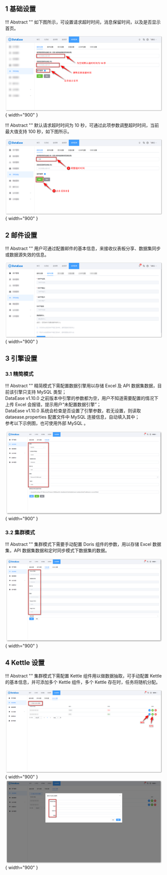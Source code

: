 ## 1 基础设置

!!! Abstract ""
    如下图所示，可设置请求超时时间，消息保留时间，以及是否显示首页。

![基础设置](../../img/system_management/基础设置.png){ width="900" }

!!! Abstract ""
    默认请求超时时间为 10 秒，可通过此项参数调整超时时间，当前最大值支持 100 秒，如下图所示。

![调整超时时间](../../img/system_management/调整超时时间.png){ width="900" }

## 2 邮件设置

!!! Abstract ""
    用户可通过配置邮件的基本信息，来接收仪表板分享、数据集同步或数据源失效的信息。

![邮件设置](../../img/system_management/邮件设置.png){ width="900" }

## 3 引擎设置

### 3.1 精简模式

!!! Abstract ""
    精简模式下需配置数据引擎用以存储 Excel 及 API 数据集数据，目前该引擎只支持 MySQL 类型；  
    DataEase v1.10.0 之前版本中引擎的参数都为空，用户不知道需要配置的情况下上传 Excel 会报错，提示用户“未配置数据引擎”；  
    DataEase v1.10.0 系统会检查是否设置了引擎参数，若无设置，则读取 dataease.properties 配置文件中 MySQL 连接信息，自动填入其中；  
    参考以下示例图，也可使用外部 MySQL 。

![MySQL设置](../../img/system_management/MySQL设置.png){ width="900" }

### 3.2 集群模式

!!! Abstract ""
    集群模式下需要手动配置 Doris 组件的参数，用以存储 Excel 数据集，API 数据集数据和定时同步模式下数据集的数据。

![Doris设置](../../img/system_management/Doris设置.png){ width="900" }

## 4 Kettle 设置

!!! Abstract ""
    集群模式下需配置 Kettle 组件用以做数据抽取，可手动配置 Kettle 的基本信息，并可添加多个 Kettle 组件，多个 Kettle 存在时，任务将随机分配。

![Kettle设置](../../img/system_management/Kettle设置.png){ width="900" }  
![Kettle设置_编辑](../../img/system_management/Kettle设置_编辑.png){ width="900" }

    